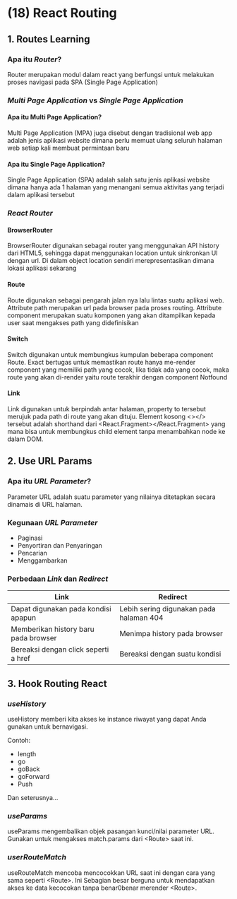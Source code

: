 # (18) React Routing

## 1. Routes Learning

### Apa itu _Router_?

Router merupakan modul dalam react yang berfungsi untuk melakukan proses navigasi pada SPA (Single Page Application)

### _Multi Page Application_ vs _Single Page Application_

#### Apa itu Multi Page Application?

Multi Page Application (MPA) juga disebut dengan tradisional web app adalah jenis aplikasi website dimana perlu memuat ulang seluruh halaman web setiap kali membuat permintaan baru

#### Apa itu Single Page Application?

Single Page Application (SPA) adalah salah satu jenis aplikasi website dimana hanya ada 1 halaman yang menangani semua aktivitas yang terjadi dalam aplikasi tersebut

### _React Router_

#### BrowserRouter

BrowserRouter digunakan sebagai router yang menggunakan API history dari HTML5, sehingga dapat menggunakan location untuk sinkronkan UI dengan url. Di dalam object location sendiri merepresentasikan dimana lokasi aplikasi sekarang

#### Route

Route digunakan sebagai pengarah jalan nya lalu lintas suatu aplikasi web. Attribute path merupakan url pada browser pada proses routing. Attribute component merupakan suatu komponen yang akan ditampilkan kepada user saat mengakses path yang didefinisikan

#### Switch

Switch digunakan untuk membungkus kumpulan beberapa component Route. Exact bertugas untuk memastikan route hanya me-render component yang memiliki path yang cocok, lika tidak ada yang cocok, maka route yang akan di-render yaitu route terakhir dengan component Notfound

#### Link

Link digunakan untuk berpindah antar halaman, property to tersebut merujuk pada path di route yang akan dituju. Element kosong \<\>\</\> tersebut adalah shorthand dari \<React.Fragment\>\</React.Fragment\> yang mana bisa untuk membungkus child element tanpa menambahkan node ke dalam DOM.

## 2. Use URL Params

### Apa itu _URL Parameter_?

Parameter URL adalah suatu parameter yang nilainya ditetapkan secara dinamais di URL halaman.

### Kegunaan _URL Parameter_

- Paginasi
- Penyortiran dan Penyaringan
- Pencarian
- Menggambarkan

### Perbedaan _Link_ dan _Redirect_

| Link                                 | Redirect                                |
| ------------------------------------ | --------------------------------------- |
| Dapat digunakan pada kondisi apapun  | Lebih sering digunakan pada halaman 404 |
| Memberikan history baru pada browser | Menimpa history pada browser            |
| Bereaksi dengan click seperti a href | Bereaksi dengan suatu kondisi           |

## 3. Hook Routing React

### _useHistory_

useHistory memberi kita akses ke instance riwayat yang dapat Anda gunakan untuk bernavigasi.

Contoh:

- length
- go
- goBack
- goForward
- Push

Dan seterusnya...

### _useParams_

useParams mengembalikan objek pasangan kunci/nilai parameter URL. Gunakan untuk mengakses match.params dari \<Route\> saat ini.

### _userRouteMatch_

useRouteMatch mencoba mencocokkan URL saat ini dengan cara yang sama seperti \<Route\>. Ini Sebagian besar berguna untuk mendapatkan akses ke data kecocokan tanpa benar0benar merender \<Route\>.
